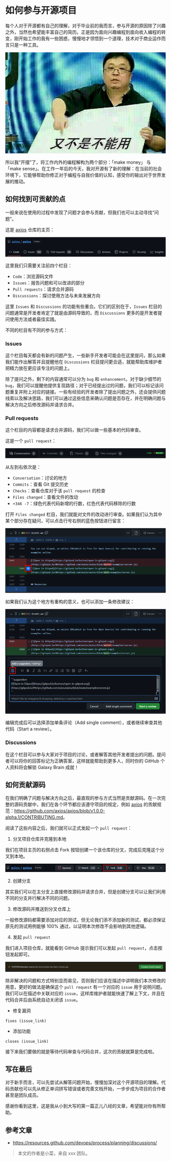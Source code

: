 # 如何参与开源项目

每个人对于开源都有自己的理解，对于毕业前的我而言，参与开源的原因除了兴趣之外，当然也希望能丰富自己的简历。正是因为面向兴趣编程到面向收入编程的转变，刚开始工作的我有一些困惑，慢慢地才领悟到一个道理，技术对于商业运作而言只是一种工具。

![又不是不能用](./1.jpg)

所以我“开摆”了，将工作内外的编程解构为两个部分：「make money」 与 「make sense」。在工作一年后的今天，我对开源有了新的理解：在当前的社会环境下，它能够帮助你修正对于编程与自我价值的认知，感受你的输出对于世界发展的推动。

## 如何找到可贡献的点

一般来说在使用的过程中发现了问题才会参与贡献，但我们也可以主动寻找“问题”。

这是 [axios](https://github.com/axios/axios/tree/v1.0.0-alpha.1) 仓库的主页：

![nav](./2.png)

这里我们只需要关注前四个栏目：

- `Code`：浏览源码文件
- `Issues`：报告问题和可以改进的部分
- `Pull requests`：请求合并源码
- `Discussions`：探讨使用方法与未来发展方向

这里 `Issues` 和 `Discussions` 的功能有些重合。它们的区别在于，`Issues` 栏目的问题通常是开发者肯定了就是由源码导致的，而 `Discussions` 更多的是开发者提问使用方法或者最佳实践。

不同的栏目有不同的参与方式：

### Issues

这个栏目每天都会有新的问题产生，一些新手开发者可能会在这里提问，那么如果我们能作出解答并且提醒他在 `Discussions` 栏目提问更合适，就能帮助库维护者把精力放在更应该专注的问题上。

除了提问之外，剩下的内容通常可以分为 `bug` 和 `enhancement`。对于缺少细节的 `bug`，我们可以提醒他提供复现路径；对于已经提出过的问题，我们可以标记该问题重复并附上对应的链接。一些有经验的开发者除了提出问题之外，还会提供问题线索以及解决思路，我们可以通过这些信息来确认问题是否存在，并在明确问题与解决方向之后修改源码并请求合并。

### Pull requests

这个栏目的内容都是请求合并源码，我们可以做一些基本的代码审查。

这是一个 `pull request`：

![pull request](./3.png)

从左到右依次是：

- `Conversation`：讨论的地方
- `Commits`：查看 Git 提交历史
- `Checks`：查看仓库对于该 `pull request` 的检查
- `Files changed`：查看文件的改动
- `+346 -7`：绿色代表代码新增的行数，红色代表代码移除的行数

打开 `Files changed` 栏目，我们就能对文件的改动进行审查。如果我们认为其中某个部分存在疑问，可以点击行号右侧的蓝色按钮进行留言：

![comment](./4.png)

如果我们认为这个地方有重构的意义，也可以添加一条修改建议：

![suggestion](./5.png)

编辑完成后可以选择添加单条评论（Add single comment），或者继续审查其他代码（Start a review）。

### Discussions

在这个栏目可以参与大家对于项目的讨论，或者解答其他开发者提出的问题。提问者可以将你的回答标记为正确答案，这样就能帮助到更多人，同时你的 GitHub 个人资料将会解锁 Galaxy Brain 成就！

## 如何贡献源码

在我们明确了问题与解决方向之后，最直观的参与方式当然是贡献源码。在一次完整的源码贡献中，我们在各个环节都应该遵守项目的规定，例如 [axios](https://github.com/axios/axios/tree/v1.0.0-alpha.1) 的贡献规范：<https://github.com/axios/axios/blob/v1.0.0-alpha.1/CONTRIBUTING.md>。

阅读了这些内容之后，我们就可以正式发起一个 `pull request`：

1. 分叉项目仓库并克隆到本地

我们在项目主页的右侧点击 Fork 按钮创建一个该仓库的分叉，完成后克隆这个分叉到本地。

![fork](./6.png)

2. 创建分支

其实我们可以在主分支上直接修改源码并请求合并，但是创建分支可以让我们利用不同的分支并行解决不同的问题。

3. 修改源码并推送到分叉仓库上

一般修改源码都需要添加对应的测试，但无论我们添不添加新的测试，都必须保证原先的测试用例能够 100% 通过，以证明本次修改不会影响到其他逻辑。

4. 发起 `pull request`

我们进入项目仓库，就能看到 GitHub 提示我们可以发起 `pull request`，点击按钮发起即可。

![add pull request](./7.png)

除非解决的问题和方式特别显而易见，否则我们应该在描述中讲明我们本次修改的用意，更好的做法是确保这个 `pull request` 有一个对应的 `issue` 用于说明问题。我们可以在描述中关联对应的 `issue`，这样库维护者就能快速了解上下文，并且在代码合并后由系统自动关闭该 `issue`。

- 修复漏洞

```
fixes (issue_link)
```

- 添加功能

```
closes (issue_link)
```

接下来我们要做的就是等待代码审查与代码合并，这次的贡献就算是完成啦。

## 写在最后

对于新手而言，可以先尝试从解答问题开始，慢慢加深对这个开源项目的理解。代码贡献也可以先从修正单词拼写错误或者完善文档开始，一步步成为项目的合作者甚至是团队成员。

感谢你看到这里，这是我从小到大写的第一篇正儿八经的文章，希望能对你有所帮助。

## 参考文章

- https://resources.github.com/devops/process/planning/discussions/

> 本文的作者是小菜，来自 xxx 团队。
